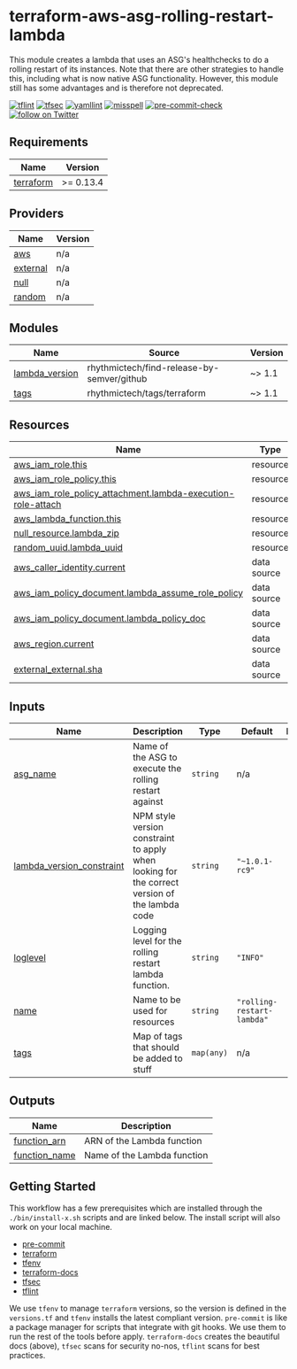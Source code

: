 # terraform-aws-asg-rolling-restart-lambda

This module creates a lambda that uses an ASG's healthchecks to do a rolling restart of its instances. Note that there are other strategies to handle this, including what is now native ASG functionality. However, this module still has some advantages and is therefore not deprecated.

[![tflint](https://github.com/rhythmictech/terraform-aws-asg-rolling-restart-lambda/workflows/tflint/badge.svg?branch=master&event=push)](https://github.com/rhythmictech/terraform-aws-asg-rolling-restart-lambda/actions?query=workflow%3Atflint+event%3Apush+branch%3Amaster)
[![tfsec](https://github.com/rhythmictech/terraform-aws-asg-rolling-restart-lambda/workflows/tfsec/badge.svg?branch=master&event=push)](https://github.com/rhythmictech/terraform-aws-asg-rolling-restart-lambda/actions?query=workflow%3Atfsec+event%3Apush+branch%3Amaster)
[![yamllint](https://github.com/rhythmictech/terraform-aws-asg-rolling-restart-lambda/workflows/yamllint/badge.svg?branch=master&event=push)](https://github.com/rhythmictech/terraform-aws-asg-rolling-restart-lambda/actions?query=workflow%3Ayamllint+event%3Apush+branch%3Amaster)
[![misspell](https://github.com/rhythmictech/terraform-aws-asg-rolling-restart-lambda/workflows/misspell/badge.svg?branch=master&event=push)](https://github.com/rhythmictech/terraform-aws-asg-rolling-restart-lambda/actions?query=workflow%3Amisspell+event%3Apush+branch%3Amaster)
[![pre-commit-check](https://github.com/rhythmictech/terraform-aws-asg-rolling-restart-lambda/workflows/pre-commit-check/badge.svg?branch=master&event=push)](https://github.com/rhythmictech/terraform-aws-asg-rolling-restart-lambda/actions?query=workflow%3Apre-commit-check+event%3Apush+branch%3Amaster)
<a href="https://twitter.com/intent/follow?screen_name=RhythmicTech"><img src="https://img.shields.io/twitter/follow/RhythmicTech?style=social&logo=twitter" alt="follow on Twitter"></a>

<!-- BEGINNING OF PRE-COMMIT-TERRAFORM DOCS HOOK -->
## Requirements

| Name | Version |
|------|---------|
| <a name="requirement_terraform"></a> [terraform](#requirement\_terraform) | >= 0.13.4 |

## Providers

| Name | Version |
|------|---------|
| <a name="provider_aws"></a> [aws](#provider\_aws) | n/a |
| <a name="provider_external"></a> [external](#provider\_external) | n/a |
| <a name="provider_null"></a> [null](#provider\_null) | n/a |
| <a name="provider_random"></a> [random](#provider\_random) | n/a |

## Modules

| Name | Source | Version |
|------|--------|---------|
| <a name="module_lambda_version"></a> [lambda\_version](#module\_lambda\_version) | rhythmictech/find-release-by-semver/github | ~> 1.1 |
| <a name="module_tags"></a> [tags](#module\_tags) | rhythmictech/tags/terraform | ~> 1.1 |

## Resources

| Name | Type |
|------|------|
| [aws_iam_role.this](https://registry.terraform.io/providers/hashicorp/aws/latest/docs/resources/iam_role) | resource |
| [aws_iam_role_policy.this](https://registry.terraform.io/providers/hashicorp/aws/latest/docs/resources/iam_role_policy) | resource |
| [aws_iam_role_policy_attachment.lambda-execution-role-attach](https://registry.terraform.io/providers/hashicorp/aws/latest/docs/resources/iam_role_policy_attachment) | resource |
| [aws_lambda_function.this](https://registry.terraform.io/providers/hashicorp/aws/latest/docs/resources/lambda_function) | resource |
| [null_resource.lambda_zip](https://registry.terraform.io/providers/hashicorp/null/latest/docs/resources/resource) | resource |
| [random_uuid.lambda_uuid](https://registry.terraform.io/providers/hashicorp/random/latest/docs/resources/uuid) | resource |
| [aws_caller_identity.current](https://registry.terraform.io/providers/hashicorp/aws/latest/docs/data-sources/caller_identity) | data source |
| [aws_iam_policy_document.lambda_assume_role_policy](https://registry.terraform.io/providers/hashicorp/aws/latest/docs/data-sources/iam_policy_document) | data source |
| [aws_iam_policy_document.lambda_policy_doc](https://registry.terraform.io/providers/hashicorp/aws/latest/docs/data-sources/iam_policy_document) | data source |
| [aws_region.current](https://registry.terraform.io/providers/hashicorp/aws/latest/docs/data-sources/region) | data source |
| [external_external.sha](https://registry.terraform.io/providers/hashicorp/external/latest/docs/data-sources/external) | data source |

## Inputs

| Name | Description | Type | Default | Required |
|------|-------------|------|---------|:--------:|
| <a name="input_asg_name"></a> [asg\_name](#input\_asg\_name) | Name of the ASG to execute the rolling restart against | `string` | n/a | yes |
| <a name="input_lambda_version_constraint"></a> [lambda\_version\_constraint](#input\_lambda\_version\_constraint) | NPM style version constraint to apply when looking for the correct version of the lambda code | `string` | `"~1.0.1-rc9"` | no |
| <a name="input_loglevel"></a> [loglevel](#input\_loglevel) | Logging level for the rolling restart lambda function. | `string` | `"INFO"` | no |
| <a name="input_name"></a> [name](#input\_name) | Name to be used for resources | `string` | `"rolling-restart-lambda"` | no |
| <a name="input_tags"></a> [tags](#input\_tags) | Map of tags that should be added to stuff | `map(any)` | n/a | yes |

## Outputs

| Name | Description |
|------|-------------|
| <a name="output_function_arn"></a> [function\_arn](#output\_function\_arn) | ARN of the Lambda function |
| <a name="output_function_name"></a> [function\_name](#output\_function\_name) | Name of the Lambda function |
<!-- END OF PRE-COMMIT-TERRAFORM DOCS HOOK -->

## Getting Started
This workflow has a few prerequisites which are installed through the `./bin/install-x.sh` scripts and are linked below. The install script will also work on your local machine. 

- [pre-commit](https://pre-commit.com)
- [terraform](https://terraform.io)
- [tfenv](https://github.com/tfutils/tfenv)
- [terraform-docs](https://github.com/segmentio/terraform-docs)
- [tfsec](https://github.com/tfsec/tfsec)
- [tflint](https://github.com/terraform-linters/tflint)

We use `tfenv` to manage `terraform` versions, so the version is defined in the `versions.tf` and `tfenv` installs the latest compliant version.
`pre-commit` is like a package manager for scripts that integrate with git hooks. We use them to run the rest of the tools before apply. 
`terraform-docs` creates the beautiful docs (above),  `tfsec` scans for security no-nos, `tflint` scans for best practices. 
